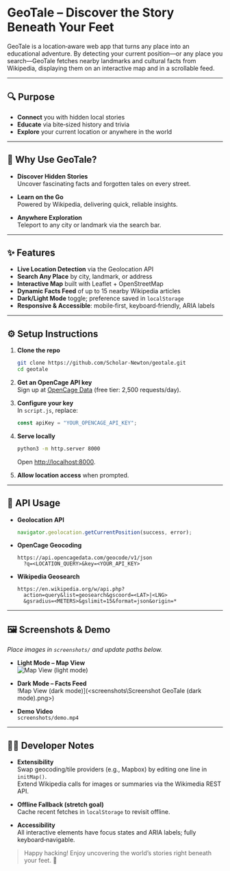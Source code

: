 # GeoTale – Discover the Story Beneath Your Feet

GeoTale is a location‑aware web app that turns any place into an educational adventure. By detecting your current position—or any place you search—GeoTale fetches nearby landmarks and cultural facts from Wikipedia, displaying them on an interactive map and in a scrollable feed.

---

## 🔍 Purpose

- **Connect** you with hidden local stories  
- **Educate** via bite‑sized history and trivia  
- **Explore** your current location or anywhere in the world  

---

## 🙌 Why Use GeoTale?

- **Discover Hidden Stories**  
  Uncover fascinating facts and forgotten tales on every street.

- **Learn on the Go**  
  Powered by Wikipedia, delivering quick, reliable insights.

- **Anywhere Exploration**  
  Teleport to any city or landmark via the search bar.

---

## ✨ Features

- **Live Location Detection** via the Geolocation API  
- **Search Any Place** by city, landmark, or address  
- **Interactive Map** built with Leaflet + OpenStreetMap  
- **Dynamic Facts Feed** of up to 15 nearby Wikipedia articles  
- **Dark/Light Mode** toggle; preference saved in `localStorage`  
- **Responsive & Accessible**: mobile‑first, keyboard‑friendly, ARIA labels  

---

## ⚙️ Setup Instructions

1. **Clone the repo**  
   ```bash
   git clone https://github.com/Scholar-Newton/geotale.git
   cd geotale
   ```

2. **Get an OpenCage API key**  
   Sign up at [OpenCage Data](https://opencagedata.com/) (free tier: 2,500 requests/day).

3. **Configure your key**  
   In `script.js`, replace:
   ```js
   const apiKey = "YOUR_OPENCAGE_API_KEY";
   ```

4. **Serve locally**  
   ```bash
   python3 -m http.server 8000
   ```
   Open [http://localhost:8000](http://localhost:8000).

5. **Allow location access** when prompted.

---

## 📡 API Usage

- **Geolocation API**  
  ```js
  navigator.geolocation.getCurrentPosition(success, error);
  ```
- **OpenCage Geocoding**  
  ```
  https://api.opencagedata.com/geocode/v1/json
    ?q=<LOCATION_QUERY>&key=<YOUR_API_KEY>
  ```
- **Wikipedia Geosearch**  
  ```
  https://en.wikipedia.org/w/api.php?
    action=query&list=geosearch&gscoord=<LAT>|<LNG>
    &gsradius=<METERS>&gslimit=15&format=json&origin=*
  ```

---

## 🖼️ Screenshots & Demo

_Place images in `screenshots/` and update paths below._

- **Light Mode – Map View**  
  ![Map View (light mode)](<screenshots\Screenshot GeoTale (light mode).png>)

- **Dark Mode – Facts Feed**  
  !Map View (dark mode)](<screenshots\Screenshot GeoTale (dark mode).png>)
- **Demo Video**  
  `screenshots/demo.mp4`

---

## 👩‍💻 Developer Notes

- **Extensibility**  
  Swap geocoding/tile providers (e.g., Mapbox) by editing one line in `initMap()`.  
  Extend Wikipedia calls for images or summaries via the Wikimedia REST API.

- **Offline Fallback (stretch goal)**  
  Cache recent fetches in `localStorage` to revisit offline.

- **Accessibility**  
  All interactive elements have focus states and ARIA labels; fully keyboard‑navigable.

> Happy hacking! Enjoy uncovering the world’s stories right beneath your feet. 🚀